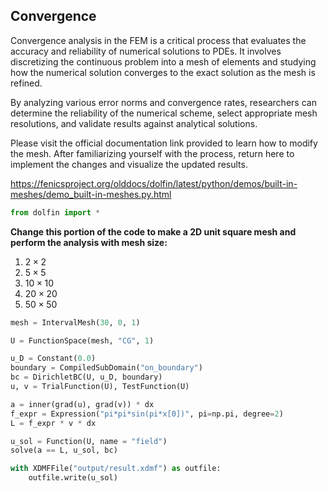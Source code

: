 ## Convergence

Convergence analysis in the FEM is a critical process that evaluates the accuracy and reliability of numerical solutions to PDEs. It involves discretizing the continuous problem into a mesh of elements and studying how the numerical solution converges to the exact solution as the mesh is refined. 

By analyzing various error norms and convergence rates, researchers can determine the reliability of the numerical scheme, select appropriate mesh resolutions, and validate results against analytical solutions. 

Please visit the official documentation link provided to learn how to modify the mesh. After familiarizing yourself with the process, return here to implement the changes and visualize the updated results.

<https://fenicsproject.org/olddocs/dolfin/latest/python/demos/built-in-meshes/demo_built-in-meshes.py.html>


```python
from dolfin import *
```

**Change this portion of the code to make a 2D unit square mesh and perform the analysis with mesh size:**
1. $2\times 2$
2. $5\times 5$
3. $10\times 10$
4. $20\times 20$
5. $50\times 50$


```python
mesh = IntervalMesh(30, 0, 1)
```


```python
U = FunctionSpace(mesh, "CG", 1)

u_D = Constant(0.0)
boundary = CompiledSubDomain("on_boundary")
bc = DirichletBC(U, u_D, boundary)
u, v = TrialFunction(U), TestFunction(U)

a = inner(grad(u), grad(v)) * dx
f_expr = Expression("pi*pi*sin(pi*x[0])", pi=np.pi, degree=2)
L = f_expr * v * dx

u_sol = Function(U, name = "field")
solve(a == L, u_sol, bc)

with XDMFFile("output/result.xdmf") as outfile:
    outfile.write(u_sol)
```
